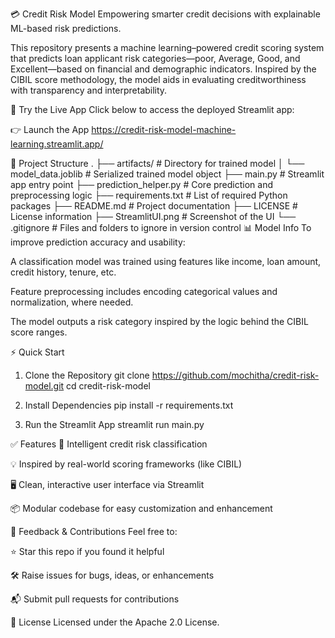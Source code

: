 💳 Credit Risk Model
Empowering smarter credit decisions with explainable ML-based risk predictions.


This repository presents a machine learning–powered credit scoring system that predicts loan applicant risk categories—poor, Average, Good, and Excellent—based on financial and demographic indicators. Inspired by the CIBIL score methodology, the model aids in evaluating creditworthiness with transparency and interpretability.

🔗 Try the Live App
Click below to access the deployed Streamlit app:

👉 Launch the App https://credit-risk-model-machine-learning.streamlit.app/

📁 Project Structure
.
├── artifacts/                # Directory for trained model
│   └── model_data.joblib     # Serialized trained model object
├── main.py                   # Streamlit app entry point
├── prediction_helper.py      # Core prediction and preprocessing logic
├── requirements.txt          # List of required Python packages
├── README.md                 # Project documentation
├── LICENSE                   # License information
├── StreamlitUI.png           # Screenshot of the UI
└── .gitignore                # Files and folders to ignore in version control
📊 Model Info
To improve prediction accuracy and usability:

A classification model was trained using features like income, loan amount, credit history, tenure, etc.

Feature preprocessing includes encoding categorical values and normalization, where needed.

The model outputs a risk category inspired by the logic behind the CIBIL score ranges.

⚡ Quick Start
1. Clone the Repository
git clone https://github.com/mochitha/credit-risk-model.git
cd credit-risk-model

2. Install Dependencies
pip install -r requirements.txt

3. Run the Streamlit App
streamlit run main.py

✅ Features
🧠 Intelligent credit risk classification

💡 Inspired by real-world scoring frameworks (like CIBIL)

🖥️ Clean, interactive user interface via Streamlit

📦 Modular codebase for easy customization and enhancement

🤝 Feedback & Contributions
Feel free to:

⭐ Star this repo if you found it helpful

🛠️ Raise issues for bugs, ideas, or enhancements

📬 Submit pull requests for contributions

📜 License
Licensed under the Apache 2.0 License.
